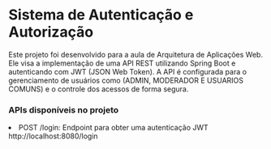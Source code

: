 <h1>Sistema de Autenticação e Autorização</h1>
<text>Este projeto foi desenvolvido para a aula de Arquitetura de Aplicações Web. Ele visa a implementação de uma API REST utilizando Spring Boot e autenticando com JWT (JSON Web Token). A API é configurada para o gerenciamento de usuários como (ADMIN, MODERADOR E USUARIOS COMUNS) e o controle dos acessos de forma segura.</text>

<h3>APIs disponíveis no projeto</h3>
<text><li>POST /login: Endpoint para obter uma autenticação JWT</li></text>
<a>http://localhost:8080/login</a>
